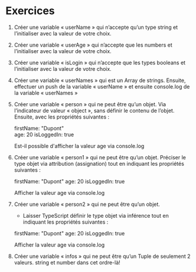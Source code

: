 # Exercices
1. Créer une variable « userName » qui n’accepte qu’un type string et l’initialiser avec la valeur de votre choix.

2. Créer une variable « userAge » qui n’accepte que les  numbers et l’initialiser avec la valeur de votre choix.
   
3. Créer une variable « isLogin » qui n’accepte que les  types booleans et l’initialiser avec la valeur de votre choix.
   
4. Créer une variable « userNames » qui est un Array de strings. 
   Ensuite, effectuer un push de la variable « userName » et ensuite console.log de la variable « userNames »

5. Créer une variable « person » qui ne peut être qu’un objet.
   Via l’indicateur de valeur « object », sans définir le contenu de l’objet. Ensuite, avec les propriétés suivantes :

    firstName: "Dupont"  
    age: 20
    isLoggedIn: true

    Est-il possible d'afficher la valeur age via console.log

6. Créer une variable « person1 » qui ne peut être qu’un objet.
    Préciser le type objet via attribution (assignation) tout en indiquant les propriétés suivantes :
    
    firstName: "Dupont"
    age: 20
    isLoggedIn: true

    Afficher la valeur age via console.log

7. Créer une variable « person2 » qui ne peut être qu’un objet.
    - Laisser TypeScript définir le type objet via inférence tout  en indiquant les propriétés suivantes :
    
    firstName: "Dupont"
    age: 20
    isLoggedIn: true

    Afficher la valeur age via console.log

8.  Créer une variable « infos » qui ne peut être qu’un Tuple de seulement 2 valeurs. string et number dans cet ordre-là!


